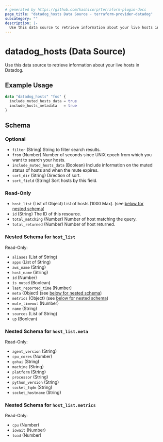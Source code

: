 ```yaml
---
# generated by https://github.com/hashicorp/terraform-plugin-docs
page_title: "datadog_hosts Data Source - terraform-provider-datadog"
subcategory: ""
description: |-
  Use this data source to retrieve information about your live hosts in Datadog.
---
```


# datadog_hosts (Data Source)

Use this data source to retrieve information about your live hosts in Datadog.

## Example Usage

```terraform
data "datadog_hosts" "foo" {
  include_muted_hosts_data = true
  include_hosts_metadata   = true
}
```

<!-- schema generated by tfplugindocs -->
## Schema

### Optional

- `filter` (String) String to filter search results.
- `from` (Number) Number of seconds since UNIX epoch from which you want to search your hosts.
- `include_muted_hosts_data` (Boolean) Include information on the muted status of hosts and when the mute expires.
- `sort_dir` (String) Direction of sort.
- `sort_field` (String) Sort hosts by this field.

### Read-Only

- `host_list` (List of Object) List of hosts (1000 Max). (see [below for nested schema](#nestedatt--host_list))
- `id` (String) The ID of this resource.
- `total_matching` (Number) Number of host matching the query.
- `total_returned` (Number) Number of host returned.

<a id="nestedatt--host_list"></a>
### Nested Schema for `host_list`

Read-Only:

- `aliases` (List of String)
- `apps` (List of String)
- `aws_name` (String)
- `host_name` (String)
- `id` (Number)
- `is_muted` (Boolean)
- `last_reported_time` (Number)
- `meta` (Object) (see [below for nested schema](#nestedobjatt--host_list--meta))
- `metrics` (Object) (see [below for nested schema](#nestedobjatt--host_list--metrics))
- `mute_timeout` (Number)
- `name` (String)
- `sources` (List of String)
- `up` (Boolean)

<a id="nestedobjatt--host_list--meta"></a>
### Nested Schema for `host_list.meta`

Read-Only:

- `agent_version` (String)
- `cpu_cores` (Number)
- `gohai` (String)
- `machine` (String)
- `platform` (String)
- `processor` (String)
- `python_version` (String)
- `socket_fqdn` (String)
- `socket_hostname` (String)


<a id="nestedobjatt--host_list--metrics"></a>
### Nested Schema for `host_list.metrics`

Read-Only:

- `cpu` (Number)
- `iowait` (Number)
- `load` (Number)


